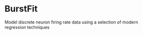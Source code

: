 # BurstFit
Model discrete neuron firing rate data using a selection of modern regression techniques 
